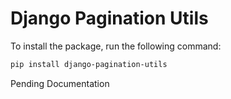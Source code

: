 # Django Pagination Utils

To install the package, run the following command:

```bash
pip install django-pagination-utils
```

Pending Documentation